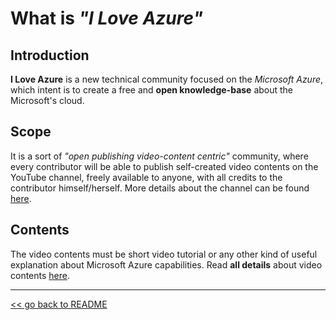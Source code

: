 # What is *"I Love Azure"*

## Introduction

**I Love Azure** is a new technical community focused on the *Microsoft Azure*, which intent is to create a free and **open knowledge-base** about the Microsoft's cloud.

## Scope

It is a sort of *"open publishing video-content centric"* community, where every contributor will be able to publish self-created video contents on the YouTube channel, freely available to anyone, with all credits to the contributor himself/herself. More details about the channel can be found [here](channel.md).

## Contents

The video contents must be short video tutorial or any other kind of useful explanation about Microsoft Azure capabilities.
Read **all details** about video contents [here](content.md).

-----------------------------------------------------
[<< go back to README](README.md)
